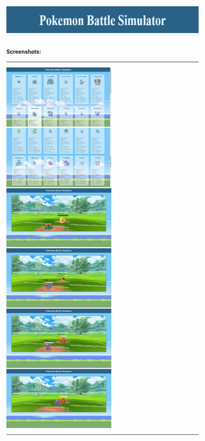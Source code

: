 <img src="./client/assets/screenshots/game-header.png" alt="logo" width="950px" height="70"/>

<br>
<br>

#### Screenshots:

<hr>
    <img src="./client/assets/screenshots/01.pokemon-selection.png" alt="logo" width="275px"/>
    <img src="./client/assets/screenshots/02.pokemon-selection.png" alt="logo" width="275px"/>
    <img src="./client/assets/screenshots/01.pokemon-battle.png" alt="logo" width="275px"/>
    <img src="./client/assets/screenshots/02.pokemon-battle.png" alt="logo" width="275px"/>
    <img src="./client/assets/screenshots/03.pokemon-battle.png" alt="logo" width="275px"/>
    <img src="./client/assets/screenshots/04.pokemon-battle.png" alt="logo" width="275px"/>
<hr>
